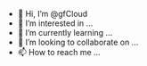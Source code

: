 - 👋 Hi, I’m @gfCloud
- 👀 I’m interested in ...
- 🌱 I’m currently learning ...
- 💞️ I’m looking to collaborate on ...
- 📫 How to reach me ...

<!---
gfCloud/gfCloud is a ✨ special ✨ repository because its `README.md` (this file) appears on your GitHub profile.
You can click the Preview link to take a look at your changes.
--->
